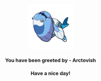 <p align="center">
            <img src="https://raw.githubusercontent.com/PokeAPI/sprites/master/sprites/pokemon/883.png" width="150" height="150">
          </p>
          <h3 align="center">You have been greeted by - <b>Arctovish</b></h3>
          <h3 align="center">Have a nice day!</h3>
        